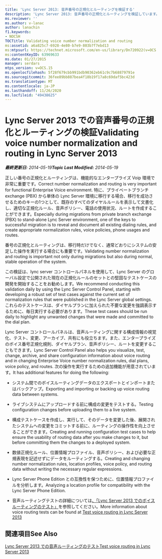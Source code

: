 ```yaml
---
title: 'Lync Server 2013: 音声番号の正規化とルーティングを検証する'
description: 'Lync Server 2013: 音声番号の正規化とルーティングを検証しています。'
ms.reviewer: ''
ms.author: v-lanac
author: lanachin
f1.keywords:
- NOCSH
TOCTitle: Validating voice number normalization and routing
ms:assetid: a6a825c7-6928-4e80-b7e9-803b7f7ebd13
ms:mtpsurl: https://technet.microsoft.com/en-us/library/Dn720922(v=OCS.15)
ms:contentKeyID: 63969633
ms.date: 01/27/2015
manager: serdars
mtps_version: v=OCS.15
ms.openlocfilehash: 5f28f679cbb991bdb90362eb61c9c7b68879791e
ms.sourcegitcommit: 36fee89bb887bea4f18b19f17a8c69daf5bc423d
ms.translationtype: MT
ms.contentlocale: ja-JP
ms.lasthandoff: 11/26/2020
ms.locfileid: "49438625"
---
```

# <a name="validating-voice-number-normalization-and-routing-in-lync-server-2013"></a><span data-ttu-id="2a896-103">Lync Server 2013 での音声番号の正規化とルーティングの検証</span><span class="sxs-lookup"><span data-stu-id="2a896-103">Validating voice number normalization and routing in Lync Server 2013</span></span>

<div data-xmlns="http://www.w3.org/1999/xhtml">

<div class="topic" data-xmlns="http://www.w3.org/1999/xhtml" data-msxsl="urn:schemas-microsoft-com:xslt" data-cs="https://msdn.microsoft.com/">

<div data-asp="https://msdn2.microsoft.com/asp">



</div>

<div id="mainSection">

<div id="mainBody"><span data-ttu-id="2a896-104">

<span> </span></span><span class="sxs-lookup"><span data-stu-id="2a896-104">

<span> </span></span></span>

<span data-ttu-id="2a896-105">_**最終更新日:** 2014-05-19_</span><span class="sxs-lookup"><span data-stu-id="2a896-105">_**Topic Last Modified:** 2014-05-19_</span></span>

<span data-ttu-id="2a896-106">正しい番号の正規化とルーティングは、機能的なエンタープライズ Voip 環境で非常に重要です。</span><span class="sxs-lookup"><span data-stu-id="2a896-106">Correct number normalization and routing is very important for functional Enterprise Voice environment.</span></span> <span data-ttu-id="2a896-107">特に、プライベートブランチ exchange (PBX) から単体の Lync Server 環境に移行する場合、移行を成功させるためのキーの1つとして、既存のすべてのダイヤルルールを表示して文書化し、適切な正規化ルール、音声ポリシー、電話の使用状況、ルートを作成することができます。</span><span class="sxs-lookup"><span data-stu-id="2a896-107">Especially during migrations from private branch exchange (PBX) to stand-alone Lync Server environment, one of the keys to successful migration is to reveal and document all existing dialing rules, and create appropriate normalization rules, voice policies, phone usages and routes.</span></span>

<span data-ttu-id="2a896-108">番号の正規化とルーティングは、移行時だけでなく、通常どおりにシステムの安定した操作を実行する場合にも重要です。</span><span class="sxs-lookup"><span data-stu-id="2a896-108">Validating number normalization and routing is important not only during migrations but also during normal, stable operation of the system.</span></span>

<span data-ttu-id="2a896-109">この検証は、lync server コントロールパネルを使用して、Lync Server のグローバル設定で公開された現在の正規化ルールのセットとの堅固なテストケースの開発を開始することをお勧めします。</span><span class="sxs-lookup"><span data-stu-id="2a896-109">We recommend conducting this validation daily by using the Lync Server Control Panel, starting with developing a robust set of test cases against the current set of normalization rules that were published in the Lync Server global settings.</span></span> <span data-ttu-id="2a896-110">これらのテストケースは、ダイヤルプランに加えられた不要な変更を強調表示するために、毎日実行する必要があります。</span><span class="sxs-lookup"><span data-stu-id="2a896-110">These test cases should be run daily to highlight any unwanted changes that were made and committed to the dial plan.</span></span>

<span data-ttu-id="2a896-111">Lync Server コントロールパネルは、音声ルーティングに関する構成情報の視覚化、テスト、変更、アーカイブ、共有にも役立ちます。また、エンタープライズのボイス番号正規化規則、ダイヤルプラン、音声ポリシー、ルートを変更することもできます。</span><span class="sxs-lookup"><span data-stu-id="2a896-111">Lync Server Control Panel also helps you visualize, test, change, archive, and share configuration information about voice routing and in changing Enterprise Voice number normalization rules, dial plans, voice policy, and routes.</span></span> <span data-ttu-id="2a896-112">次の操作を実行するための追加機能が用意されています。</span><span class="sxs-lookup"><span data-stu-id="2a896-112">It has additional features for doing the following:</span></span>

  - <span data-ttu-id="2a896-113">システム間でのボイスルーティングデータのエクスポートとインポートまたはバックアップ。</span><span class="sxs-lookup"><span data-stu-id="2a896-113">Exporting and importing or backing up voice routing data between systems.</span></span>

  - <span data-ttu-id="2a896-114">ライブシステムにアップロードする前に構成の変更をテストする。</span><span class="sxs-lookup"><span data-stu-id="2a896-114">Testing configuration changes before uploading them to a live system.</span></span>

  - <span data-ttu-id="2a896-115">構成テストケースを作成し、実行して、そのデータを変更した後、展開されたシステムへの変更をコミットする前に、ルーティングの操作性を向上させることができます。</span><span class="sxs-lookup"><span data-stu-id="2a896-115">Creating and running configuration test cases to help ensure the usability of routing data after you make changes to it, but before committing them the changes to a deployed system.</span></span>

  - <span data-ttu-id="2a896-116">数値正規化ルール、位置情報プロファイル、音声ポリシー、および必要な正規表現を記述せずにデータをルーティングする。</span><span class="sxs-lookup"><span data-stu-id="2a896-116">Creating and changing number normalization rules, location profiles, voice policy, and routing data without writing the necessary regular expressions.</span></span>

  - <span data-ttu-id="2a896-117">Lync Server Phone Edition との互換性を保つために、位置情報プロファイルを分析します。</span><span class="sxs-lookup"><span data-stu-id="2a896-117">Analyzing a location profile for compatibility with the Lync Server Phone Edition.</span></span>

  - <span data-ttu-id="2a896-118">音声ルーティングテストの詳細については[、「Lync Server 2013 でのボイスルーティングのテスト」](lync-server-2013-test-voice-routing.md)を参照してください。</span><span class="sxs-lookup"><span data-stu-id="2a896-118">More information about voice routing tests can be found at [Test voice routing in Lync Server 2013](lync-server-2013-test-voice-routing.md)</span></span>

<div>

## <a name="see-also"></a><span data-ttu-id="2a896-119">関連項目</span><span class="sxs-lookup"><span data-stu-id="2a896-119">See Also</span></span>


[<span data-ttu-id="2a896-120">Lync Server 2013 での音声ルーティングのテスト</span><span class="sxs-lookup"><span data-stu-id="2a896-120">Test voice routing in Lync Server 2013</span></span>](lync-server-2013-test-voice-routing.md)  
  

<span data-ttu-id="2a896-121"></div>

</div>

<span> </span>

</div>

</div>

</span><span class="sxs-lookup"><span data-stu-id="2a896-121"></div>

</div>

<span> </span>

</div>

</div>

</span></span></div>

